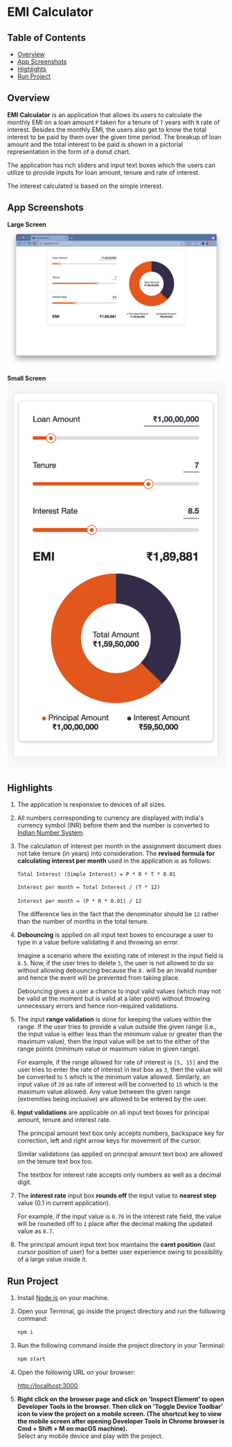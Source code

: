 # EMI Calculator

## Table of Contents

- [Overview](#overview)
- [App Screenshots](#app-screenshots)
- [Highlights](#highlights)
- [Run Project](#run-project)

## Overview

**EMI Calculator** is an application that allows its users to calculate the monthly EMI on a loan amount `P` taken for a tenure of `T` years with `R` rate of interest. Besides the monthly EMI, the users also get to know the total interest to be paid by them over the given time period. The breakup of loan amount and the total interest to be paid is shown in a pictorial representation in the form of a donut chart.

The application has rich sliders and input text boxes which the users can utilize to provide inputs for loan amount, tenure and rate of interest.

The interest calculated is based on the simple interest.

## App Screenshots

**Large Screen**
![Large Screen](./static/app-large-screen.png)

**Small Screen**
![Small Screen](./static/app-small-screen.png)

## Highlights

1. The application is responsive to devices of all sizes.

2. All numbers corresponding to currency are displayed with India's currency symbol (INR) before them and the number is converted to [Indian Number System](https://en.wikipedia.org/wiki/Indian_numbering_system).

3. The calculation of interest per month in the assignment document does not take tenure (in years) into consideration. The **revised formula for calculating interest per month** used in the application is as follows:

   ```
   Total Interest (Simple Interest) = P * R * T * 0.01
   ```

   ```
   Interest per month = Total Interest / (T * 12)

   Interest per month = (P * R * 0.01) / 12
   ```

   The difference lies in the fact that the denominator should be `12` rather than the number of months in the total tenure.

4. **Debouncing** is applied on all input text boxes to encourage a user to type in a value before validating it and throwing an error.

   Imagine a scenario where the existing rate of interest in the input field is `8.5`. Now, if the user tries to delete `5`, the user is not allowed to do so without allowing debouncing because the `8.` will be an invalid number and hence the event will be prevented from taking place.

   Debouncing gives a user a chance to input valid values (which may not be valid at the moment but is valid at a later point) without throwing unnecessary errors and hence non-required validations.

5. The input **range validation** is done for keeping the values within the range. If the user tries to provide a value outside the given range (i.e., the input value is either less than the minimum value or greater than the maximum value), then the input value will be set to the either of the range points (minimum value or maximum value in given range).

   For example, if the range allowed for rate of interest is `[5, 15]` and the user tries to enter the rate of interest in text box as `3`, then the value will be converted to `5` which is the minimum value allowed. Similarly, an input value of `20` as rate of interest will be converted to `15` which is the maximum value allowed. Any value between the given range (extremities being inclusive) are allowed to be entered by the user.

6. **Input validations** are applicable on all input text boxes for principal amount, tenure and interest rate.

   The principal amount text box only accepts numbers, backspace key for correction, left and right arrow keys for movement of the cursor.

   Similar validations (as applied on principal amount text box) are allowed on the tenure text box too.

   The textbox for interest rate accepts only numbers as well as a decimal digit.

7. The **interest rate** input box **rounds off** the input value to **nearest step** value (0.1 in current application).

   For example, if the input value is `8.76` in the interest rate field, the value will be rouneded off to `1` place after the decimal making the updated value as `8.7`.

8. The principal amount input text box maintains the **caret position** (last cursor position of user) for a better user experience owing to possibility of a large value inside it.

## Run Project

1. Install [Node.js](https://nodejs.org/en/) on your machine.
2. Open your Terminal, go inside the project directory and run the following command:
   ```bash
   npm i
   ```
3. Run the following command inside the project directory in your Terminal:

   ```bash
   npm start
   ```

4. Open the following URL on your browser:

   [http://localhost:3000](http://localhost:3000)

5. **Right click on the browser page and click on 'Inspect Element' to open Developer Tools in the browser. Then click on 'Toggle Device Toolbar' icon to view the project on a mobile screen. (The shortcut key to view the mobile screen after opening Developer Tools in Chrome browser is Cmd + Shift + M on macOS machine).**  
   Select any mobile device and play with the project.
